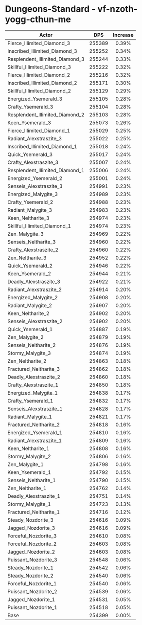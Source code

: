 # Dungeons-Standard - vf-nzoth-yogg-cthun-me
| Actor | DPS | Increase |
|---|:---:|:---:|
|Fierce_Illimited_Diamond_3|255389|0.39%|
|Inscribed_Illimited_Diamond_3|255252|0.34%|
|Resplendent_Illimited_Diamond_3|255244|0.33%|
|Skillful_Illimited_Diamond_3|255222|0.32%|
|Fierce_Illimited_Diamond_2|255216|0.32%|
|Inscribed_Illimited_Diamond_2|255171|0.30%|
|Skillful_Illimited_Diamond_2|255129|0.29%|
|Energized_Ysemerald_3|255105|0.28%|
|Crafty_Ysemerald_3|255104|0.28%|
|Resplendent_Illimited_Diamond_2|255103|0.28%|
|Keen_Ysemerald_3|255073|0.26%|
|Fierce_Illimited_Diamond_1|255029|0.25%|
|Radiant_Alexstraszite_3|255022|0.25%|
|Inscribed_Illimited_Diamond_1|255018|0.24%|
|Quick_Ysemerald_3|255017|0.24%|
|Crafty_Alexstraszite_3|255007|0.24%|
|Resplendent_Illimited_Diamond_1|255006|0.24%|
|Energized_Ysemerald_2|255001|0.24%|
|Senseis_Alexstraszite_3|254991|0.23%|
|Energized_Malygite_3|254989|0.23%|
|Crafty_Ysemerald_2|254988|0.23%|
|Radiant_Malygite_3|254983|0.23%|
|Keen_Neltharite_3|254974|0.23%|
|Skillful_Illimited_Diamond_1|254974|0.23%|
|Zen_Malygite_3|254969|0.22%|
|Senseis_Neltharite_3|254960|0.22%|
|Crafty_Alexstraszite_2|254960|0.22%|
|Zen_Neltharite_3|254952|0.22%|
|Quick_Ysemerald_2|254946|0.22%|
|Keen_Ysemerald_2|254944|0.21%|
|Deadly_Alexstraszite_3|254922|0.21%|
|Radiant_Alexstraszite_2|254914|0.20%|
|Energized_Malygite_2|254908|0.20%|
|Radiant_Malygite_2|254907|0.20%|
|Keen_Neltharite_2|254902|0.20%|
|Senseis_Alexstraszite_2|254902|0.20%|
|Quick_Ysemerald_1|254887|0.19%|
|Zen_Malygite_2|254879|0.19%|
|Senseis_Neltharite_2|254876|0.19%|
|Stormy_Malygite_3|254874|0.19%|
|Zen_Neltharite_2|254863|0.18%|
|Fractured_Neltharite_3|254862|0.18%|
|Deadly_Alexstraszite_2|254860|0.18%|
|Crafty_Alexstraszite_1|254850|0.18%|
|Energized_Malygite_1|254838|0.17%|
|Crafty_Ysemerald_1|254832|0.17%|
|Senseis_Alexstraszite_1|254828|0.17%|
|Radiant_Malygite_1|254821|0.17%|
|Fractured_Neltharite_2|254818|0.16%|
|Energized_Ysemerald_1|254810|0.16%|
|Radiant_Alexstraszite_1|254809|0.16%|
|Keen_Neltharite_1|254808|0.16%|
|Stormy_Malygite_2|254806|0.16%|
|Zen_Malygite_1|254798|0.16%|
|Keen_Ysemerald_1|254792|0.15%|
|Senseis_Neltharite_1|254790|0.15%|
|Zen_Neltharite_1|254762|0.14%|
|Deadly_Alexstraszite_1|254751|0.14%|
|Stormy_Malygite_1|254723|0.13%|
|Fractured_Neltharite_1|254716|0.12%|
|Steady_Nozdorite_3|254616|0.09%|
|Jagged_Nozdorite_3|254616|0.09%|
|Forceful_Nozdorite_3|254610|0.08%|
|Forceful_Nozdorite_2|254603|0.08%|
|Jagged_Nozdorite_2|254603|0.08%|
|Puissant_Nozdorite_3|254548|0.06%|
|Steady_Nozdorite_1|254542|0.06%|
|Steady_Nozdorite_2|254540|0.06%|
|Forceful_Nozdorite_1|254540|0.06%|
|Puissant_Nozdorite_2|254539|0.06%|
|Jagged_Nozdorite_1|254531|0.05%|
|Puissant_Nozdorite_1|254518|0.05%|
|Base|254399|0.00%|
